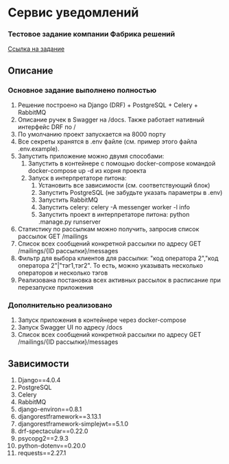 # Сервис уведомлений

### Тестовое задание компании Фабрика решений
[Ссылка на задание](https://www.craft.do/s/n6OVYFVUpq0o6L)

## Описание

### Основное задание выполнено полностью

1. Решение построено на Django (DRF) + PostgreSQL + Celery + RabbitMQ
2. Описание ручек в Swagger на /docs. Также работает нативный интерфейс DRF по /
3. По умолчанию проект запускается на 8000 порту
4. Все секреты хранятся в .env файле (см. пример этого файла .env.example). 
5. Запустить приложение можно двумя способами:
   1. Запустить в контейнере с помощью docker-compose командой docker-compose up -d из корня проекта
   2. Запуск в интерпретаторе питона:
      1. Установить все зависимости (см. соответствующий блок)
      2. Запустить PostgreSQL (не забудьте указать параметры в .env)
      3. Запустить RabbitMQ
      4. Запустить celery: celery -A messenger worker -l info
      5. Запустить проект в интерпретаторе питона: python .manage.py runserver
6. Статистику по рассылкам можно получить, запросив список рассылок GET /mailings
7. Список всех сообщений конкретной рассылки по адресу GET /mailings/{ID рассылки}/messages
8. Фильтр для выбора клиентов для рассылки: "код оператора 2","код оператора 2"|"тэг1,тэг2". То есть, можно указывать несколько операторов и несколько тэгов
9. Реализована постановка всех активных рассылок в расписание при перезапуске приложения

### Дополнительно реализовано
1. Запуск приложения в контейнере через docker-compose
2. Запуск Swagger UI по адресу /docs
3. Список всех сообщений конкретной рассылки по адресу GET /mailings/{ID рассылки}/messages

## Зависимости
1. Django==4.0.4
2. PostgreSQL
3. Celery
4. RabbitMQ
5. django-environ==0.8.1
6. djangorestframework==3.13.1
7. djangorestframework-simplejwt==5.1.0
8. drf-spectacular==0.22.0
9. psycopg2==2.9.3
10. python-dotenv==0.20.0
11. requests==2.27.1